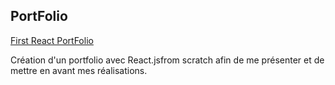 ## PortFolio 

[First React PortFolio](https://mamednoor.netlify.app)  

Création d'un portfolio avec React.jsfrom scratch afin de me présenter et de mettre en avant mes réalisations.

